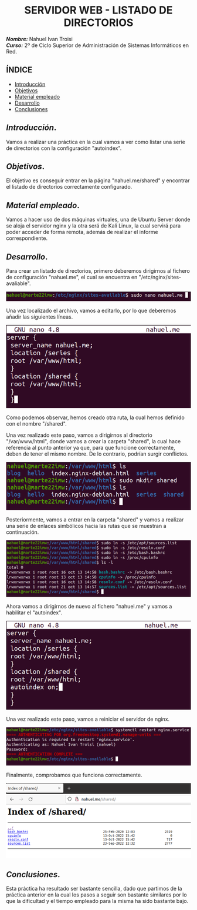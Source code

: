 <center>

# SERVIDOR WEB - LISTADO DE DIRECTORIOS


</center>

***Nombre:*** Nahuel Ivan Troisi
<br>
***Curso:*** 2º de Ciclo Superior de Administración de Sistemas Informáticos en Red.

## ÍNDICE

+ [Introducción](#id1)
+ [Objetivos](#id2)
+ [Material empleado](#id3)
+ [Desarrollo](#id4)
+ [Conclusiones](#id5)


## ***Introducción***. <a name="id1"></a>

Vamos a realizar una práctica en la cual vamos a ver como listar una serie de directorios con la configuración "autoindex". 

## ***Objetivos***. <a name="id2"></a>

El objetivo es conseguir entrar en la página "nahuel.me/shared" y encontrar el listado de directorios correctamente configurado. 

## ***Material empleado***. <a name="id3"></a>

Vamos a hacer uso de dos máquinas virtuales, una de Ubuntu Server donde se aloja el servidor nginx y la otra será de Kali Linux, la cual servirá
para poder acceder de forma remota, además de realizar el informe correspondiente. 

## ***Desarrollo***. <a name="id4"></a>

Para crear un listado de directorios, primero deberemos dirigirnos al fichero de configuración "nahuel.me", el cual se encuentra
en "/etc/nginx/sites-avaliable". 

![](img/1.png)

Una vez localizado el archivo, vamos a editarlo, por lo que deberemos añadir las siguientes líneas. 

![](img/2.png)

Como podemos observar, hemos creado otra ruta, la cual hemos definido con el nombre "/shared". 

Una vez realizado este paso, vamos a dirigirnos al directorio "/var/www/html", donde vamos a crear la carpeta "shared", la cual
hace referencia al punto anterior ya que, para que funcione correctamente, deben de tener el mismo nombre. De lo contrario, podrían surgir conflictos. 

![](img/3.png)

Posteriormente, vamos a entrar en la carpeta "shared" y vamos a realizar una serie de enlaces simbólicos hacia las rutas que se muestran a continuación. 

![](img/4.png)

Ahora vamos a dirigirnos de nuevo al fichero "nahuel.me" y vamos a habilitar el "autoindex". 

![](img/5.png)

Una vez realizado este paso, vamos a reiniciar el servidor de nginx. 

![](img/6.png)

Finalmente, comprobamos que funciona correctamente. 

![](img/7.png)


## ***Conclusiones***. <a name="id5"></a>

Esta práctica ha resultado ser bastante sencilla, dado que partimos de la práctica anterior en la cual los pasos a seguir son bastante similares por lo que
la dificultad y el tiempo empleado para la misma ha sido bastante bajo.
